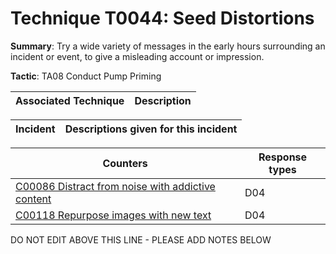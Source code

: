 # Technique T0044: Seed Distortions

**Summary**: Try a wide variety of messages in the early hours surrounding an incident or event, to give a misleading account or impression.

**Tactic**: TA08 Conduct Pump Priming


| Associated Technique | Description |
| --------- | ------------------------- |



| Incident | Descriptions given for this incident |
| -------- | -------------------- |



| Counters | Response types |
| -------- | -------------- |
| [C00086 Distract from noise with addictive content](../../generated_pages/counters/C00086.md) | D04 |
| [C00118 Repurpose images with new text](../../generated_pages/counters/C00118.md) | D04 |


DO NOT EDIT ABOVE THIS LINE - PLEASE ADD NOTES BELOW